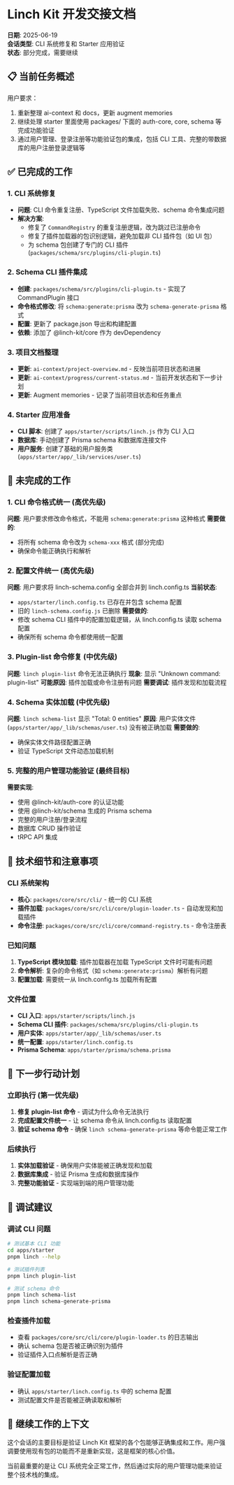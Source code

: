 # Linch Kit 开发交接文档

**日期**: 2025-06-19  
**会话类型**: CLI 系统修复和 Starter 应用验证  
**状态**: 部分完成，需要继续

## 📋 当前任务概述

用户要求：
1. 重新整理 ai-context 和 docs，更新 augment memories
2. 继续处理 starter 里面使用 packages/ 下面的 auth-core, core, schema 等完成功能验证
3. 通过用户管理、登录注册等功能验证包的集成，包括 CLI 工具、完整的带数据库的用户注册登录逻辑等

## ✅ 已完成的工作

### 1. CLI 系统修复
- **问题**: CLI 命令重复注册、TypeScript 文件加载失败、schema 命令集成问题
- **解决方案**: 
  - 修复了 `CommandRegistry` 的重复注册逻辑，改为跳过已注册命令
  - 修复了插件加载器的包识别逻辑，避免加载非 CLI 插件包（如 UI 包）
  - 为 schema 包创建了专门的 CLI 插件 (`packages/schema/src/plugins/cli-plugin.ts`)

### 2. Schema CLI 插件集成
- **创建**: `packages/schema/src/plugins/cli-plugin.ts` - 实现了 CommandPlugin 接口
- **命令格式修改**: 将 `schema:generate:prisma` 改为 `schema-generate-prisma` 格式
- **配置**: 更新了 package.json 导出和构建配置
- **依赖**: 添加了 @linch-kit/core 作为 devDependency

### 3. 项目文档整理
- **更新**: `ai-context/project-overview.md` - 反映当前项目状态和进展
- **更新**: `ai-context/progress/current-status.md` - 当前开发状态和下一步计划
- **更新**: Augment memories - 记录了当前项目状态和任务重点

### 4. Starter 应用准备
- **CLI 脚本**: 创建了 `apps/starter/scripts/linch.js` 作为 CLI 入口
- **数据库**: 手动创建了 Prisma schema 和数据库连接文件
- **用户服务**: 创建了基础的用户服务类 (`apps/starter/app/_lib/services/user.ts`)

## 🚧 未完成的工作

### 1. CLI 命令格式统一 (高优先级)
**问题**: 用户要求修改命令格式，不能用 `schema:generate:prisma` 这种格式
**需要做的**:
- 将所有 schema 命令改为 `schema-xxx` 格式 (部分完成)
- 确保命令能正确执行和解析

### 2. 配置文件统一 (高优先级)
**问题**: 用户要求将 linch-schema.config 全部合并到 linch.config.ts
**当前状态**: 
- `apps/starter/linch.config.ts` 已存在并包含 schema 配置
- 旧的 `linch-schema.config.js` 已删除
**需要做的**:
- 修改 schema CLI 插件中的配置加载逻辑，从 linch.config.ts 读取 schema 配置
- 确保所有 schema 命令都使用统一配置

### 3. Plugin-list 命令修复 (中优先级)
**问题**: `linch plugin-list` 命令无法正确执行
**现象**: 显示 "Unknown command: plugin-list"
**可能原因**: 插件加载或命令注册有问题
**需要调试**: 插件发现和加载流程

### 4. Schema 实体加载 (中优先级)
**问题**: `linch schema-list` 显示 "Total: 0 entities"
**原因**: 用户实体文件 (`apps/starter/app/_lib/schemas/user.ts`) 没有被正确加载
**需要做的**:
- 确保实体文件路径配置正确
- 验证 TypeScript 文件动态加载机制

### 5. 完整的用户管理功能验证 (最终目标)
**需要实现**:
- 使用 @linch-kit/auth-core 的认证功能
- 使用 @linch-kit/schema 生成的 Prisma schema
- 完整的用户注册/登录流程
- 数据库 CRUD 操作验证
- tRPC API 集成

## 🔧 技术细节和注意事项

### CLI 系统架构
- **核心**: `packages/core/src/cli/` - 统一的 CLI 系统
- **插件加载**: `packages/core/src/cli/core/plugin-loader.ts` - 自动发现和加载插件
- **命令注册**: `packages/core/src/cli/core/command-registry.ts` - 命令注册表

### 已知问题
1. **TypeScript 模块加载**: 插件加载器在加载 TypeScript 文件时可能有问题
2. **命令解析**: 复杂的命令格式（如 `schema:generate:prisma`）解析有问题
3. **配置加载**: 需要统一从 linch.config.ts 加载所有配置

### 文件位置
- **CLI 入口**: `apps/starter/scripts/linch.js`
- **Schema CLI 插件**: `packages/schema/src/plugins/cli-plugin.ts`
- **用户实体**: `apps/starter/app/_lib/schemas/user.ts`
- **统一配置**: `apps/starter/linch.config.ts`
- **Prisma Schema**: `apps/starter/prisma/schema.prisma`

## 🎯 下一步行动计划

### 立即执行 (第一优先级)
1. **修复 plugin-list 命令** - 调试为什么命令无法执行
2. **完成配置文件统一** - 让 schema 命令从 linch.config.ts 读取配置
3. **验证 schema 命令** - 确保 `linch schema-generate-prisma` 等命令能正常工作

### 后续执行
1. **实体加载验证** - 确保用户实体能被正确发现和加载
2. **数据库集成** - 验证 Prisma 生成和数据库操作
3. **完整功能验证** - 实现端到端的用户管理功能

## 📝 调试建议

### 调试 CLI 问题
```bash
# 测试基本 CLI 功能
cd apps/starter
pnpm linch --help

# 测试插件列表
pnpm linch plugin-list

# 测试 schema 命令
pnpm linch schema-list
pnpm linch schema-generate-prisma
```

### 检查插件加载
- 查看 `packages/core/src/cli/core/plugin-loader.ts` 的日志输出
- 确认 schema 包是否被正确识别为插件
- 验证插件入口点解析是否正确

### 验证配置加载
- 确认 `apps/starter/linch.config.ts` 中的 schema 配置
- 测试配置文件是否能被正确读取和解析

## 🔄 继续工作的上下文

这个会话的主要目标是验证 Linch Kit 框架的各个包能够正确集成和工作。用户强调要使用现有包的功能而不是重新实现，这是框架的核心价值。

当前最重要的是让 CLI 系统完全正常工作，然后通过实际的用户管理功能来验证整个技术栈的集成。
